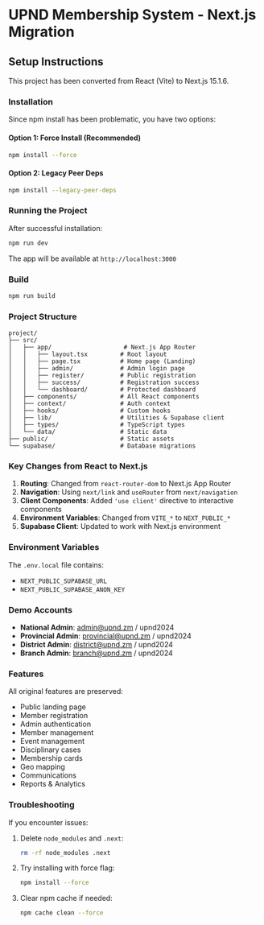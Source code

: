 # UPND Membership System - Next.js Migration

## Setup Instructions

This project has been converted from React (Vite) to Next.js 15.1.6.

### Installation

Since npm install has been problematic, you have two options:

#### Option 1: Force Install (Recommended)
```bash
npm install --force
```

#### Option 2: Legacy Peer Deps
```bash
npm install --legacy-peer-deps
```

### Running the Project

After successful installation:

```bash
npm run dev
```

The app will be available at `http://localhost:3000`

### Build

```bash
npm run build
```

### Project Structure

```
project/
├── src/
│   ├── app/                    # Next.js App Router
│   │   ├── layout.tsx         # Root layout
│   │   ├── page.tsx           # Home page (Landing)
│   │   ├── admin/             # Admin login page
│   │   ├── register/          # Public registration
│   │   ├── success/           # Registration success
│   │   └── dashboard/         # Protected dashboard
│   ├── components/            # All React components
│   ├── context/               # Auth context
│   ├── hooks/                 # Custom hooks
│   ├── lib/                   # Utilities & Supabase client
│   ├── types/                 # TypeScript types
│   └── data/                  # Static data
├── public/                    # Static assets
└── supabase/                  # Database migrations
```

### Key Changes from React to Next.js

1. **Routing**: Changed from `react-router-dom` to Next.js App Router
2. **Navigation**: Using `next/link` and `useRouter` from `next/navigation`
3. **Client Components**: Added `'use client'` directive to interactive components
4. **Environment Variables**: Changed from `VITE_*` to `NEXT_PUBLIC_*`
5. **Supabase Client**: Updated to work with Next.js environment

### Environment Variables

The `.env.local` file contains:
- `NEXT_PUBLIC_SUPABASE_URL`
- `NEXT_PUBLIC_SUPABASE_ANON_KEY`

### Demo Accounts

- **National Admin**: admin@upnd.zm / upnd2024
- **Provincial Admin**: provincial@upnd.zm / upnd2024
- **District Admin**: district@upnd.zm / upnd2024
- **Branch Admin**: branch@upnd.zm / upnd2024

### Features

All original features are preserved:
- Public landing page
- Member registration
- Admin authentication
- Member management
- Event management
- Disciplinary cases
- Membership cards
- Geo mapping
- Communications
- Reports & Analytics

### Troubleshooting

If you encounter issues:

1. Delete `node_modules` and `.next`:
   ```bash
   rm -rf node_modules .next
   ```

2. Try installing with force flag:
   ```bash
   npm install --force
   ```

3. Clear npm cache if needed:
   ```bash
   npm cache clean --force
   ```
